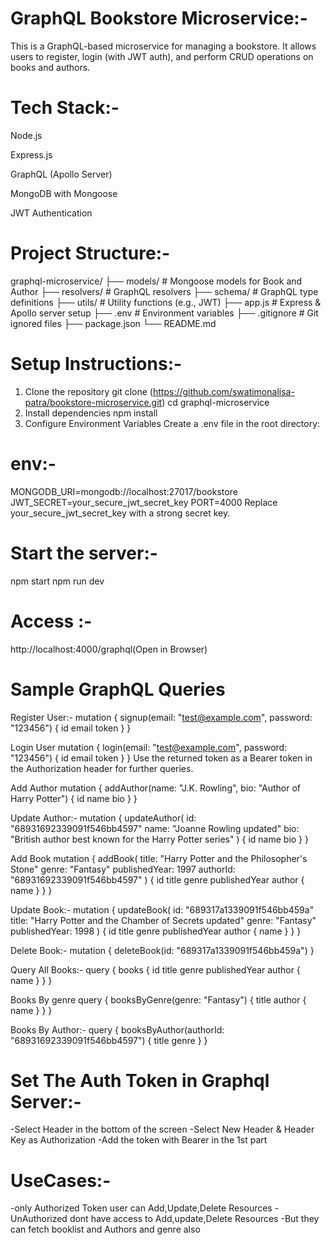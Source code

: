 GraphQL Bookstore Microservice:-
===============================
This is a GraphQL-based microservice for managing a bookstore. It allows users to register, login (with JWT auth), and perform CRUD operations on books and authors.

Tech Stack:-
============
Node.js

Express.js

GraphQL (Apollo Server)

MongoDB with Mongoose

JWT Authentication

Project Structure:-
===================
graphql-microservice/
├── models/             # Mongoose models for Book and Author
├── resolvers/          # GraphQL resolvers
├── schema/             # GraphQL type definitions
├── utils/              # Utility functions (e.g., JWT)
├── app.js              # Express & Apollo server setup
├── .env                # Environment variables
├── .gitignore          # Git ignored files
├── package.json
└── README.md

Setup Instructions:-
====================
1. Clone the repository
git clone (https://github.com/swatimonalisa-patra/bookstore-microservice.git)
cd graphql-microservice
2. Install dependencies
npm install
3. Configure Environment Variables
Create a .env file in the root directory:

env:-
=====
MONGODB_URI=mongodb://localhost:27017/bookstore
JWT_SECRET=your_secure_jwt_secret_key
PORT=4000
Replace your_secure_jwt_secret_key with a strong secret key.

Start the server:-
====================
npm start
npm run dev

Access :-
=========
http://localhost:4000/graphql(Open in Browser)


Sample GraphQL Queries
======================
Register User:-
mutation {
  signup(email: "test@example.com", password: "123456") {
    id
    email
    token
  }
}

Login User
mutation {
  login(email: "test@example.com", password: "123456") {
    id
    email
    token
  }
}
Use the returned token as a Bearer token in the Authorization header for further queries.

Add Author
mutation {
  addAuthor(name: "J.K. Rowling", bio: "Author of Harry Potter") {
    id
    name
    bio
  }
}

Update Author:-
mutation {
  updateAuthor(
    id: "68931692339091f546bb4597" 
    name: "Joanne Rowling updated"
    bio: "British author best known for the Harry Potter series"
  ) {
    id
    name
    bio
  }
}


Add Book
mutation {
  addBook(
    title: "Harry Potter and the Philosopher's Stone"
    genre: "Fantasy"
    publishedYear: 1997
    authorId: "68931692339091f546bb4597"
  ) {
    id
    title
    genre
    publishedYear
    author {
      name
    }
  }
}

Update Book:-
mutation {
  updateBook(
    id: "689317a1339091f546bb459a" 
    title: "Harry Potter and the Chamber of Secrets updated"
    genre: "Fantasy"
    publishedYear: 1998
  ) {
    id
    title
    genre
    publishedYear
    author {
      name
    }
  }
}


Delete Book:-
mutation {
  deleteBook(id: "689317a1339091f546bb459a")
}

Query All Books:-
query {
  books {
    id
    title
    genre
    publishedYear
    author {
      name
    }
  }
}

Books By genre
query {
  booksByGenre(genre: "Fantasy") {
    title
    author {
      name
    }
  }
}

Books By Author:-
query {
  booksByAuthor(authorId: "68931692339091f546bb4597") {
    title
    genre
  }
}


Set The Auth Token in Graphql Server:-
====================================

-Select Header in the bottom of the screen
-Select New Header & Header Key as Authorization
-Add the token with Bearer in the 1st part

UseCases:-
==========

-only Authorized Token user can Add,Update,Delete Resources
-UnAuthorized dont have access to Add,update,Delete Resources
-But they can fetch booklist and Authors and genre also

